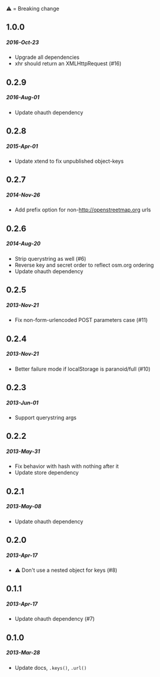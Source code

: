 :warning: = Breaking change

## 1.0.0
##### 2016-Oct-23
* Upgrade all dependencies
* xhr should return an XMLHttpRequest (#16)

## 0.2.9
##### 2016-Aug-01
* Update ohauth dependency

## 0.2.8
##### 2015-Apr-01
* Update xtend to fix unpublished object-keys

## 0.2.7
##### 2014-Nov-26
* Add prefix option for non-http://openstreetmap.org urls

## 0.2.6
##### 2014-Aug-20
* Strip querystring as well (#6)
* Reverse key and secret order to reflect osm.org ordering
* Update ohauth dependency

## 0.2.5
##### 2013-Nov-21
* Fix non-form-urlencoded POST parameters case (#11)

## 0.2.4
##### 2013-Nov-21
* Better failure mode if localStorage is paranoid/full (#10)

## 0.2.3
##### 2013-Jun-01
* Support querystring args

## 0.2.2
##### 2013-May-31
* Fix behavior with hash with nothing after it
* Update store dependency

## 0.2.1
##### 2013-May-08
* Update ohauth dependency

## 0.2.0
##### 2013-Apr-17
* :warning: Don't use a nested object for keys (#8)

## 0.1.1
##### 2013-Apr-17
* Update ohauth dependency (#7)

## 0.1.0
##### 2013-Mar-28
* Update docs, `.keys()`, `.url()`
